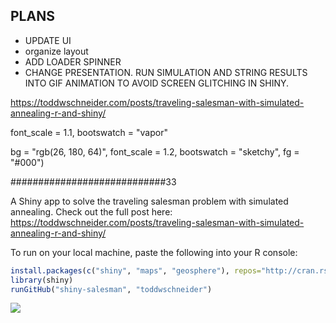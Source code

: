 
## PLANS

 - UPDATE UI
 - organize layout
 - ADD LOADER SPINNER
 - CHANGE PRESENTATION. RUN SIMULATION AND STRING RESULTS INTO GIF ANIMATION TO AVOID SCREEN GLITCHING IN SHINY.



https://toddwschneider.com/posts/traveling-salesman-with-simulated-annealing-r-and-shiny/

font_scale = 1.1, bootswatch = "vapor"

 bg = "rgb(26, 180, 64)", font_scale = 1.2, 
    bootswatch = "sketchy", fg = "#000")





############################33




A Shiny app to solve the traveling salesman problem with simulated annealing. Check out the full post here: https://toddwschneider.com/posts/traveling-salesman-with-simulated-annealing-r-and-shiny/

To run on your local machine, paste the following into your R console:

```R
install.packages(c("shiny", "maps", "geosphere"), repos="http://cran.rstudio.com/")
library(shiny)
runGitHub("shiny-salesman", "toddwschneider")
```

![](http://images.rapgenius.com/0e1ca854cbc30f33abc46108f2ba38f2.640x640x42.gif)
